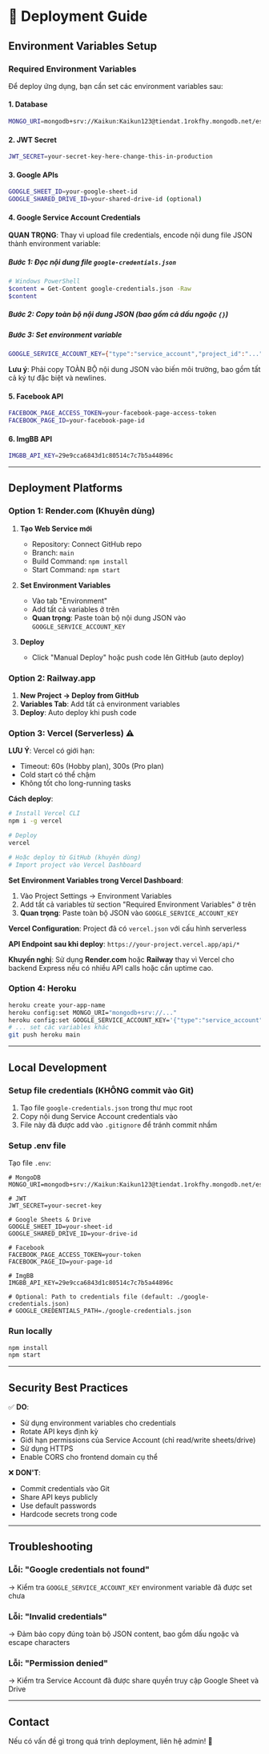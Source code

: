 # 🚀 Deployment Guide

## Environment Variables Setup

### Required Environment Variables

Để deploy ứng dụng, bạn cần set các environment variables sau:

#### 1. Database
```bash
MONGO_URI=mongodb+srv://Kaikun:Kaikun123@tiendat.1rokfhy.mongodb.net/escfs
```

#### 2. JWT Secret
```bash
JWT_SECRET=your-secret-key-here-change-this-in-production
```

#### 3. Google APIs
```bash
GOOGLE_SHEET_ID=your-google-sheet-id
GOOGLE_SHARED_DRIVE_ID=your-shared-drive-id (optional)
```

#### 4. Google Service Account Credentials
**QUAN TRỌNG**: Thay vì upload file credentials, encode nội dung file JSON thành environment variable:

##### Bước 1: Đọc nội dung file `google-credentials.json`
```bash
# Windows PowerShell
$content = Get-Content google-credentials.json -Raw
$content
```

##### Bước 2: Copy toàn bộ nội dung JSON (bao gồm cả dấu ngoặc `{}`)

##### Bước 3: Set environment variable
```bash
GOOGLE_SERVICE_ACCOUNT_KEY={"type":"service_account","project_id":"...","private_key_id":"...","private_key":"-----BEGIN PRIVATE KEY-----\n...\n-----END PRIVATE KEY-----\n","client_email":"...","client_id":"...","auth_uri":"...","token_uri":"...","auth_provider_x509_cert_url":"...","client_x509_cert_url":"..."}
```

**Lưu ý**: Phải copy TOÀN BỘ nội dung JSON vào biến môi trường, bao gồm tất cả ký tự đặc biệt và newlines.

#### 5. Facebook API
```bash
FACEBOOK_PAGE_ACCESS_TOKEN=your-facebook-page-access-token
FACEBOOK_PAGE_ID=your-facebook-page-id
```

#### 6. ImgBB API
```bash
IMGBB_API_KEY=29e9cca6843d1c80514c7c7b5a44896c
```

---

## Deployment Platforms

### Option 1: Render.com (Khuyên dùng)

1. **Tạo Web Service mới**
   - Repository: Connect GitHub repo
   - Branch: `main`
   - Build Command: `npm install`
   - Start Command: `npm start`

2. **Set Environment Variables**
   - Vào tab "Environment"
   - Add tất cả variables ở trên
   - **Quan trọng**: Paste toàn bộ nội dung JSON vào `GOOGLE_SERVICE_ACCOUNT_KEY`

3. **Deploy**
   - Click "Manual Deploy" hoặc push code lên GitHub (auto deploy)

### Option 2: Railway.app

1. **New Project → Deploy from GitHub**
2. **Variables Tab**: Add tất cả environment variables
3. **Deploy**: Auto deploy khi push code

### Option 3: Vercel (Serverless) ⚠️

**LƯU Ý**: Vercel có giới hạn:
- Timeout: 60s (Hobby plan), 300s (Pro plan)
- Cold start có thể chậm
- Không tốt cho long-running tasks

**Cách deploy**:

```bash
# Install Vercel CLI
npm i -g vercel

# Deploy
vercel

# Hoặc deploy từ GitHub (khuyên dùng)
# Import project vào Vercel Dashboard
```

**Set Environment Variables trong Vercel Dashboard**:
1. Vào Project Settings → Environment Variables
2. Add tất cả variables từ section "Required Environment Variables" ở trên
3. **Quan trọng**: Paste toàn bộ JSON vào `GOOGLE_SERVICE_ACCOUNT_KEY`

**Vercel Configuration**: Project đã có `vercel.json` với cấu hình serverless

**API Endpoint sau khi deploy**: `https://your-project.vercel.app/api/*`

**Khuyến nghị**: Sử dụng **Render.com** hoặc **Railway** thay vì Vercel cho backend Express nếu có nhiều API calls hoặc cần uptime cao.

### Option 4: Heroku

```bash
heroku create your-app-name
heroku config:set MONGO_URI="mongodb+srv://..."
heroku config:set GOOGLE_SERVICE_ACCOUNT_KEY='{"type":"service_account",...}'
# ... set các variables khác
git push heroku main
```

---

## Local Development

### Setup file credentials (KHÔNG commit vào Git)

1. Tạo file `google-credentials.json` trong thư mục root
2. Copy nội dung Service Account credentials vào
3. File này đã được add vào `.gitignore` để tránh commit nhầm

### Setup .env file

Tạo file `.env`:

```env
# MongoDB
MONGO_URI=mongodb+srv://Kaikun:Kaikun123@tiendat.1rokfhy.mongodb.net/escfs

# JWT
JWT_SECRET=your-secret-key

# Google Sheets & Drive
GOOGLE_SHEET_ID=your-sheet-id
GOOGLE_SHARED_DRIVE_ID=your-drive-id

# Facebook
FACEBOOK_PAGE_ACCESS_TOKEN=your-token
FACEBOOK_PAGE_ID=your-page-id

# ImgBB
IMGBB_API_KEY=29e9cca6843d1c80514c7c7b5a44896c

# Optional: Path to credentials file (default: ./google-credentials.json)
# GOOGLE_CREDENTIALS_PATH=./google-credentials.json
```

### Run locally

```bash
npm install
npm start
```

---

## Security Best Practices

✅ **DO**:
- Sử dụng environment variables cho credentials
- Rotate API keys định kỳ
- Giới hạn permissions của Service Account (chỉ read/write sheets/drive)
- Sử dụng HTTPS
- Enable CORS cho frontend domain cụ thể

❌ **DON'T**:
- Commit credentials vào Git
- Share API keys publicly
- Use default passwords
- Hardcode secrets trong code

---

## Troubleshooting

### Lỗi: "Google credentials not found"
→ Kiểm tra `GOOGLE_SERVICE_ACCOUNT_KEY` environment variable đã được set chưa

### Lỗi: "Invalid credentials"
→ Đảm bảo copy đúng toàn bộ JSON content, bao gồm dấu ngoặc và escape characters

### Lỗi: "Permission denied"
→ Kiểm tra Service Account đã được share quyền truy cập Google Sheet và Drive

---

## Contact

Nếu có vấn đề gì trong quá trình deployment, liên hệ admin! 💜
